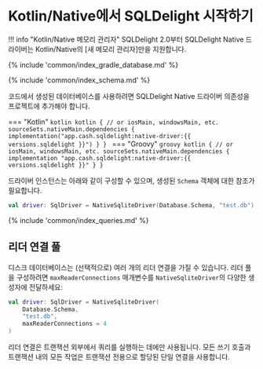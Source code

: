 # Kotlin/Native에서 SQLDelight 시작하기

!!! info "Kotlin/Native 메모리 관리자"
    SQLDelight 2.0부터 SQLDelight Native 드라이버는 Kotlin/Native의 [새 메모리 관리자]만을 지원합니다.

{% include 'common/index_gradle_database.md' %}

{% include 'common/index_schema.md' %}

코드에서 생성된 데이터베이스를 사용하려면 SQLDelight Native 드라이버 의존성을 프로젝트에 추가해야 합니다.

=== "Kotlin"
    ```kotlin
    kotlin {
      // or iosMain, windowsMain, etc.
      sourceSets.nativeMain.dependencies {
        implementation("app.cash.sqldelight:native-driver:{{ versions.sqldelight }}")
      }
    }
    ```
=== "Groovy"
    ```groovy
    kotlin {
      // or iosMain, windowsMain, etc.
      sourceSets.nativeMain.dependencies {
        implementation "app.cash.sqldelight:native-driver:{{ versions.sqldelight }}"
      }
    }
    ```

드라이버 인스턴스는 아래와 같이 구성할 수 있으며, 생성된 `Schema` 객체에 대한 참조가 필요합니다.

```kotlin
val driver: SqlDriver = NativeSqliteDriver(Database.Schema, "test.db")
```

{% include 'common/index_queries.md' %}

## 리더 연결 풀

디스크 데이터베이스는 (선택적으로) 여러 개의 리더 연결을 가질 수 있습니다. 리더 풀을 구성하려면 `maxReaderConnections` 매개변수를 `NativeSqliteDriver`의 다양한 생성자에 전달하세요:

```kotlin
val driver: SqlDriver = NativeSqliteDriver(
    Database.Schema, 
    "test.db", 
    maxReaderConnections = 4
)
```

리더 연결은 트랜잭션 외부에서 쿼리를 실행하는 데에만 사용됩니다. 모든 쓰기 호출과 트랜잭션 내의 모든 작업은 트랜잭션 전용으로 할당된 단일 연결을 사용합니다.

[new memory manager]: https://kotlinlang.org/docs/native-memory-manager.html